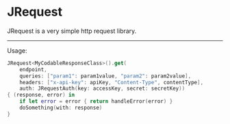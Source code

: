 # JRequest

JRequest is a very simple http request library.

---

Usage:

```swift
JRequest<MyCodableResponseClass>().get(
	endpoint,
	queries: ["param1": param1value, "param2": param2value],
	headers: ["x-api-key": apiKey, "Content-Type", contentType],
	auth: JRequestAuth(key: accessKey, secret: secretKey))
{ (response, error) in
	if let error = error { return handleError(error) }
	doSomething(with: response)
}
```
